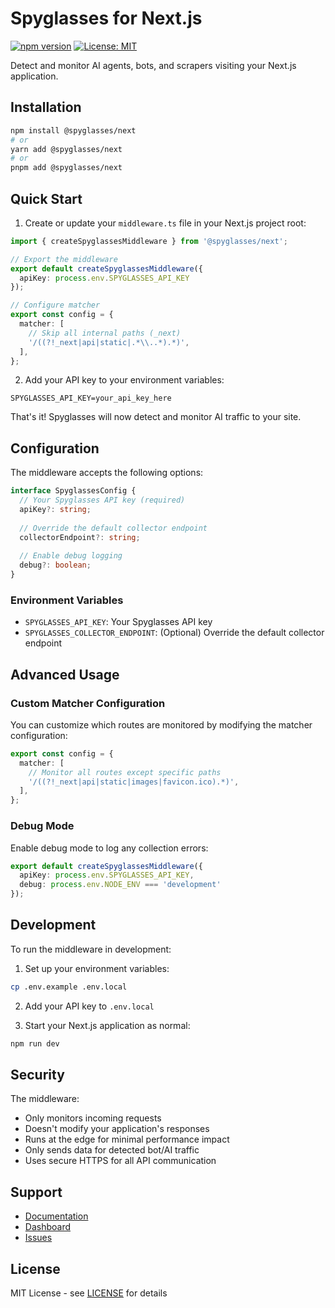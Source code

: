 # Spyglasses for Next.js

[![npm version](https://badge.fury.io/js/@spyglasses%2Fnext.svg)](https://www.npmjs.com/package/@spyglasses/next)
[![License: MIT](https://img.shields.io/badge/License-MIT-yellow.svg)](https://opensource.org/licenses/MIT)

Detect and monitor AI agents, bots, and scrapers visiting your Next.js application.

## Installation

```bash
npm install @spyglasses/next
# or
yarn add @spyglasses/next
# or
pnpm add @spyglasses/next
```

## Quick Start

1. Create or update your `middleware.ts` file in your Next.js project root:

```typescript
import { createSpyglassesMiddleware } from '@spyglasses/next';

// Export the middleware
export default createSpyglassesMiddleware({
  apiKey: process.env.SPYGLASSES_API_KEY
});

// Configure matcher
export const config = {
  matcher: [
    // Skip all internal paths (_next)
    '/((?!_next|api|static|.*\\..*).*)',
  ],
};
```

2. Add your API key to your environment variables:

```env
SPYGLASSES_API_KEY=your_api_key_here
```

That's it! Spyglasses will now detect and monitor AI traffic to your site.

## Configuration

The middleware accepts the following options:

```typescript
interface SpyglassesConfig {
  // Your Spyglasses API key (required)
  apiKey?: string;
  
  // Override the default collector endpoint
  collectorEndpoint?: string;
  
  // Enable debug logging
  debug?: boolean;
}
```

### Environment Variables

- `SPYGLASSES_API_KEY`: Your Spyglasses API key
- `SPYGLASSES_COLLECTOR_ENDPOINT`: (Optional) Override the default collector endpoint

## Advanced Usage

### Custom Matcher Configuration

You can customize which routes are monitored by modifying the matcher configuration:

```typescript
export const config = {
  matcher: [
    // Monitor all routes except specific paths
    '/((?!_next|api|static|images|favicon.ico).*)',
  ],
};
```

### Debug Mode

Enable debug mode to log any collection errors:

```typescript
export default createSpyglassesMiddleware({
  apiKey: process.env.SPYGLASSES_API_KEY,
  debug: process.env.NODE_ENV === 'development'
});
```

## Development

To run the middleware in development:

1. Set up your environment variables:
```bash
cp .env.example .env.local
```

2. Add your API key to `.env.local`

3. Start your Next.js application as normal:
```bash
npm run dev
```

## Security

The middleware:
- Only monitors incoming requests
- Doesn't modify your application's responses
- Runs at the edge for minimal performance impact
- Only sends data for detected bot/AI traffic
- Uses secure HTTPS for all API communication

## Support

- [Documentation](https://docs.spyglasses.io)
- [Dashboard](https://app.spyglasses.io)
- [Issues](https://github.com/orchestra-code/spyglasses-next/issues)

## License

MIT License - see [LICENSE](LICENSE) for details 